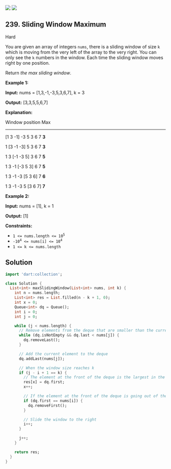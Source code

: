 [![](https://img.shields.io/github/stars/LeetCode-in-Dart/LeetCode-in-Dart?label=Stars&style=flat-square)](https://github.com/LeetCode-in-Dart/LeetCode-in-Dart)
[![](https://img.shields.io/github/forks/LeetCode-in-Dart/LeetCode-in-Dart?label=Fork%20me%20on%20GitHub%20&style=flat-square)](https://github.com/LeetCode-in-Dart/LeetCode-in-Dart/fork)

## 239\. Sliding Window Maximum

Hard

You are given an array of integers `nums`, there is a sliding window of size `k` which is moving from the very left of the array to the very right. You can only see the `k` numbers in the window. Each time the sliding window moves right by one position.

Return _the max sliding window_.

**Example 1:**

**Input:** nums = [1,3,-1,-3,5,3,6,7], k = 3

**Output:** [3,3,5,5,6,7]

**Explanation:** 

Window position Max 

--------------- ----- 

[1 3 -1] -3 5 3 6 7 **3** 

1 [3 -1 -3] 5 3 6 7 **3** 

1 3 [-1 -3 5] 3 6 7 **5** 

1 3 -1 [-3 5 3] 6 7 **5** 

1 3 -1 -3 [5 3 6] 7 **6** 

1 3 -1 -3 5 [3 6 7] **7**

**Example 2:**

**Input:** nums = [1], k = 1

**Output:** [1]

**Constraints:**

*   <code>1 <= nums.length <= 10<sup>5</sup></code>
*   <code>-10<sup>4</sup> <= nums[i] <= 10<sup>4</sup></code>
*   `1 <= k <= nums.length`

## Solution

```dart
import 'dart:collection';

class Solution {
  List<int> maxSlidingWindow(List<int> nums, int k) {
    int n = nums.length;
    List<int> res = List.filled(n - k + 1, 0);
    int x = 0;
    Queue<int> dq = Queue();
    int i = 0;
    int j = 0;

    while (j < nums.length) {
      // Remove elements from the deque that are smaller than the current element
      while (dq.isNotEmpty && dq.last < nums[j]) {
        dq.removeLast();
      }

      // Add the current element to the deque
      dq.addLast(nums[j]);

      // When the window size reaches k
      if (j - i + 1 == k) {
        // The element at the front of the deque is the largest in the current window
        res[x] = dq.first;
        x++;

        // If the element at the front of the deque is going out of the window, remove it
        if (dq.first == nums[i]) {
          dq.removeFirst();
        }

        // Slide the window to the right
        i++;
      }

      j++;
    }

    return res;
  }
}
```